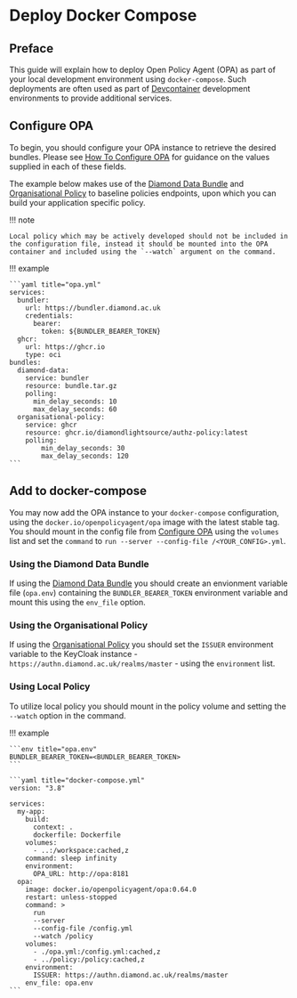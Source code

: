 # Deploy Docker Compose

## Preface

This guide will explain how to deploy Open Policy Agent (OPA) as part of your local development environment using `docker-compose`. Such deployments are often used as part of [Devcontainer](https://containers.dev/) development environments to provide additional services.

## Configure OPA

To begin, you should configure your OPA instance to retrieve the desired bundles. Please see [How To Configure OPA](configure-opa.md) for guidance on the values supplied in each of these fields.

The example below makes use of the [Diamond Data Bundle](../references/diamond-data-bundle.md) and [Organisational Policy](../references/organisational-policy.md) to baseline policies endpoints, upon which you can build your application specific policy.

!!! note

    Local policy which may be actively developed should not be included in the configuration file, instead it should be mounted into the OPA container and included using the `--watch` argument on the command.

!!! example

    ```yaml title="opa.yml"
    services:
      bundler:
        url: https://bundler.diamond.ac.uk
        credentials:
          bearer:
            token: ${BUNDLER_BEARER_TOKEN}
      ghcr:
        url: https://ghcr.io
        type: oci
    bundles:
      diamond-data:
        service: bundler
        resource: bundle.tar.gz
        polling:
          min_delay_seconds: 10
          max_delay_seconds: 60
      organisational-policy:
        service: ghcr
        resource: ghcr.io/diamondlightsource/authz-policy:latest
        polling:
            min_delay_seconds: 30
            max_delay_seconds: 120
    ```

## Add to docker-compose

You may now add the OPA instance to your `docker-compose` configuration, using the `docker.io/openpolicyagent/opa` image with the latest stable tag. You should mount in the config file from [Configure OPA](#configure-opa) using the `volumes` list and set the `command` to `run --server --config-file /<YOUR_CONFIG>.yml`.

### Using the Diamond Data Bundle

If using the [Diamond Data Bundle](../references/diamond-data-bundle.md) you should create an envionment variable file (`opa.env`) containing the `BUNDLER_BEARER_TOKEN` environment variable and mount this using the `env_file` option.

### Using the Organisational Policy

If using the [Organisational Policy](../references/organisational-policy.md) you should set the `ISSUER` environment variable to the KeyCloak instance - `https://authn.diamond.ac.uk/realms/master` - using the `environment` list.

### Using Local Policy

To utilize local policy you should mount in the policy volume and setting the `--watch` option in the command.

!!! example

    ```env title="opa.env"
    BUNDLER_BEARER_TOKEN=<BUNDLER_BEARER_TOKEN>
    ```

    ```yaml title="docker-compose.yml"
    version: "3.8"

    services:
      my-app:
        build:
          context: .
          dockerfile: Dockerfile
        volumes:
          - ..:/workspace:cached,z
        command: sleep infinity
        environment:
          OPA_URL: http://opa:8181
      opa:
        image: docker.io/openpolicyagent/opa:0.64.0
        restart: unless-stopped
        command: >
          run
          --server
          --config-file /config.yml
          --watch /policy
        volumes:
          - ./opa.yml:/config.yml:cached,z
          - ../policy:/policy:cached,z
        environment:
          ISSUER: https://authn.diamond.ac.uk/realms/master
        env_file: opa.env
    ```

